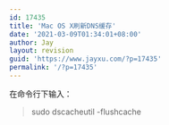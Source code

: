 ```yaml
---
id: 17435
title: 'Mac OS X刷新DNS缓存'
date: '2021-03-09T01:34:01+08:00'
author: Jay
layout: revision
guid: 'https://www.jayxu.com/?p=17435'
permalink: '/?p=17435'
---
```


在命令行下输入：
<blockquote>sudo dscacheutil -flushcache</blockquote>